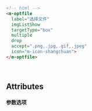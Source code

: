 <br />

```html
<!-- html -->
<m-optfile
  label="选择文件"
  imgListShow
  targetType="box"
  multiple
  drop
  accept=".png,.jpg,.gif,.jpeg"
  icon="m-icon-shangchuan">
</m-optfile>
```
<br />

## Attributes
#### 参数选项
<br/>
